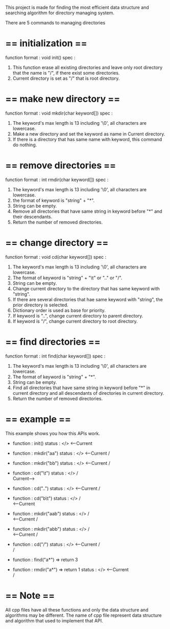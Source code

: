 This project is made for finding the most efficient data structure and 
searching algorithm for directory managing system.


There are 5 commands to managing directories


# == initialization == #
function format : void init()
spec : 
1. This function erase all existing directories and 
   leave only root directory that the name is "/", if there exist some directories.
2. Current directory is set as "/" that is root directory.


# == make new directory == #
function format : void mkdir(char keyword[])
spec :
1. The keyword's max length is 13 including '\0', all characters are lowercase.
2. Make a new directory and set the keyword as name in Current directory.
3. If there is a directory that has same name with keyword, this command do nothing.


# == remove directories == #
function format : int rmdir(char keyword[])
spec : 
1. The keyword's max length is 13 including '\0', all characters are lowercase.
2. the format of keyword is "string" + "*".
3. String can be empty.
4. Remove all directories that have same string in keyword before "*" and their descendants.
5. Return the number of removed directories.


# == change directory == #
function format : void cd(char keyword[])
spec :
1. The keyword's max length is 13 including '\0', all characters are lowercase.
2. The format of keyword is "string" + "\t" or ".." or "/".
3. String can be empty.
4. Change current directory to the directory that has same keyword with "string".
5. If there are several directories that hae same keyword with "string", 
   the prior directory is selected.
6. Dictionary order is used as base for priority.
7. If keyword is "..", change current directory to parent directory.
8. If keyword is "/", change current directory to root directory.


# == find directories == #
function format : int find(char keyword[])
spec :
1. The keyword's max length is 13 including '\0', all characters are lowercase.
2. The format of keyword is "string" + "*".
3. String can be empty.
4. Find all directories that have same string in keyword before "*" in current directory 
   and all descendants of directories in current directory.
5. Return the number of removed directories.


# == example == #
This example shows you how this APIs work. 
- function : init()
  status   :     </> <--Current
  
- function : mkdir("aa")
  status   :     </> <--Current
                 /
              <aa>

- function : mkdir("bb")
  status   :     </> <--Current
                 / \
              <aa> <bb>

- function : cd("\t")
  status   :     </>
                 / \
   Current--> <aa> <bb>

- function : cd("..")
  status   :     </> <--Current
                 / \
              <aa> <bb>

- function : cd("b\t")
  status   :     </> 
                 / \
              <aa> <bb> <--Current

- function : mkdir("aab")
  status   :     </>
                 / \
              <aa> <bb> <--Current
                    /
                <aab>

- function : mkdir("abb")
  status   :     </>
                 / \
              <aa> <bb> <--Current
                    / \
                <aab> <abb>

- function : cd("/")
  status   :     </> <--Current
                 / \
              <aa> <bb>
                    / \
                <aab> <abb>

- function : find("a*") => return 3

- function : rmdir("a*") => return 1
  status   :     </> <--Current
                   \
                   <bb>
                    / \
                <aab> <abb>



# == Note == #
All cpp files have all these functions and only the data structure and algorithms may be different.
The name of cpp file represent data structure and algorithm that used to implement that API.

